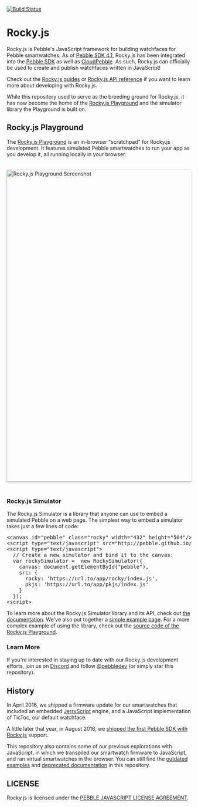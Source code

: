 [![Build Status](https://travis-ci.org/pebble/rockyjs.svg?branch=master)](https://travis-ci.org/pebble/rockyjs)

# Rocky.js

Rocky.js is Pebble's JavaScript framework for building watchfaces for Pebble smartwatches. As of [Pebble SDK 4.1](https://developer.pebble.com/blog/2016/08/15/introducing-rockyjs-watchfaces/), Rocky.js has been integrated into the [Pebble SDK](https://developer.pebble.com/sdk/) as well as [CloudPebble](https://cloudpebble.net/). As such, Rocky.js can officially be used to create and publish watchfaces written in JavaScript!

Check out the [Rocky.js guides](https://developer.pebble.com/tutorials/js-watchface-tutorial/part1/) or [Rocky.js API reference](https://developer.pebble.com/docs/rockyjs/) if you want to learn more about developing with Rocky.js.

While this repository used to serve as the breeding ground for Rocky.js, it has now become the home of the [Rocky.js Playground](playground/) and the simulator library the Playground is built on.

## Rocky.js Playground

The [Rocky.js Playground](playground/) is an in-browser "scratchpad" for Rocky.js development. It features simulated Pebble smartwatches to run your app as you develop it, all running locally in your browser:

[<img src="img/rockyjs-playground-screenshot.png" alt="Rocky.js Playground Screenshot" style="width: 850px; box-shadow: 0px 2px 5px 0px #C4C4C4; margin: 20px 0;"/>](playground/)

### Rocky.js Simulator

<!-- build:template
<script type="text/javascript" src="<%= rockyjs_path %>"></script>
/build -->
<canvas id="pebble" class="rocky" width="168" height="144"></canvas>
<script type="text/javascript">
// Create a new simulator and bind it to the canvas:
var rockySimulator = new RockySimulator({
	canvas: document.getElementById("pebble"),
	src: {
	  rocky: 'http://raw.githubusercontent.com/pebble-examples/rocky-watchface-tutorial-part1/master/src/rocky/index.js',
	  pkjs: 'http://raw.githubusercontent.com/pebble-examples/rocky-watchface-tutorial-part1/master/src/pkjs/index.js'
	}
});
</script>

The Rocky.js Simulator is a library that anyone can use to embed a simulated Pebble on a web page. The simplest way to embed a simulator takes just a few lines of code:

<pre>
&lt;canvas id="pebble" class="rocky" width="432" height="504"/&gt;
&lt;script type="text/javascript" src="http://pebble.github.io/rockyjs/dist/rocky-1.0.js"&gt;
&lt;script type="text/javascript"&gt;
  // Create a new simulator and bind it to the canvas:
  var rockySimulator =  new RockySimulator({
    canvas: document.getElementById("pebble"),
    src: {
      rocky: 'https://url.to/app/rocky/index.js',
      pkjs: 'https://url.to/app/pkjs/index.js'
    }
  });
&lt;script&gt;
</pre>

To learn more about the Rocky.js Simulator library and its API, check out [the documentation](docs/). We've also put together a [simple example page](/simple). For a more complex example of using the library, check out the [source code of the Rocky.js Playground](https://github.com/pebble/rockyjs/tree/master/playground).

### Learn More

If you're interested in staying up to date with our Rocky.js development efforts, join us on [Discord](http://discord.gg/aRUAYFN) and follow [@pebbledev](https://twitter.com/pebbledev) (or simply star this repository).

## History

In April 2016, we shipped a firmware update for our smartwatches that included an embedded [JerryScript](https://github.com/pebble/jerryscript) engine, and a JavaScript implementation of TicToc, our default watchface.

A little later that year, in August 2016, we [shipped the first Pebble SDK with Rocky.js](https://developer.pebble.com/blog/2016/08/15/introducing-rockyjs-watchfaces/) support.

This repository also contains some of our previous explorations with JavaScript, in which we transpiled our smartwatch firmware to JavaScript, and ran virtual smartwatches in the browser. You can still find the [outdated examples](examples-legacy/) and [deprecated documentation](docs-legacy/) in this repository.


## LICENSE

Rocky.js is licensed under the [PEBBLE JAVASCRIPT LICENSE AGREEMENT](https://github.com/pebble/rockyjs/blob/master/LICENSE).
